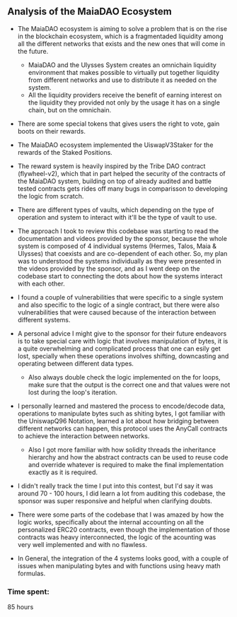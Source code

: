 ## Analysis of the MaiaDAO Ecosystem

- The MaiaDAO ecosystem is aiming to solve a problem that is on the rise in the blockchain ecosystem, which is a fragmentaded liquidity among all the different networks that exists and the new ones that will come in the future.
  - MaiaDAO and the Ulysses System creates an omnichain liquidity  environment that makes possible to virtually put together liquidity from different networks and use to distribute it as needed on the system.
  - All the liquidity providers receive the benefit of earning interest on the liquidity they provided not only by the usage it has on a single chain, but on the omnichain.

- There are some special tokens that gives users the right to vote, gain boots on their rewards.

- The MaiaDAO ecosystem implemented the UiswapV3Staker for the rewards of the Staked Positions.

- The reward system is heavily inspired by the Tribe DAO contract (flywheel-v2), which that in part helped the security of the contracts of the MaiaDAO system, building on top of already audited and battle tested contracts gets rides off many bugs in comparisson to developing the logic from scratch.

- There are different types of vaults, which depending on the type of operation and system to interact with it'll be the type of vault to use.

- The approach I took to review this codebase was starting to read the documentation and videos provided by the sponsor, because the whole system is composed of 4 individual systems (Hermes, Talos, Maia & Ulysses) that coexists and are co-dependent of each other. So, my plan was to understood the systems individually as they were presented in the videos provided by the sponsor, and as I went deep on the codebase start to connecting the dots about how the systems interact with each other.
- I found a couple of vulnerabilities that were specific to a single system and also specific to the logic of a single contract, but there were also vulnerabilities that were caused because of the interaction between different systems.

- A personal advice I might give to the sponsor for their future endeavors is to take special care with logic that involves manipulation of bytes, it is a quite overwhelming and complicated process that one can esily get lost, specially when these operations involves shifting, downcasting and operating between different data types.
  - Also always double check the logic implemented on the for loops, make sure that the output is the correct one and that values were not lost during the loop's iteration.

- I personally learned and mastered the process to encode/decode data, operations to manipulate bytes such as shiting bytes, I got familiar with the UniswapQ96 Notation, learned a lot about how bridging between different networks can happen, this protocol uses the AnyCall contracts to achieve the interaction between networks.
  - Also I got more familiar with how solidity threads the inheritance hierarchy and how the abstract contracts can be used to reuse code and override whatever is required to make the final implementation exactly as it is required.

- I didn't really track the time I put into this contest, but I'd say it was around 70 - 100 hours, I did learn a lot from auditing this codebase, the sponsor was super responsive and helpful when clarifying doubts.

- There were some parts of the codebase that I was amazed by how the logic works, specifically about the internal accounting on all the personalized ERC20 contracts, even though the implementation of those contracts was heavy interconnected, the logic of the acounting was very well implemented and with no flawless.

- In General, the integration of the 4 systems looks good, with a couple of issues when manipulating bytes and with functions using heavy math formulas.

### Time spent:
85 hours